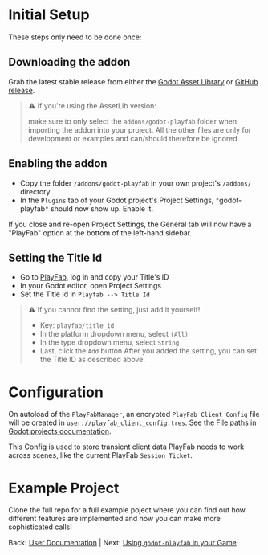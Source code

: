 # Initial Setup
These steps only need to be done once:

## Downloading the addon
Grab the latest stable release from either the [Godot Asset Library](https://godotengine.org/asset-library/asset/1321) or [GitHub release](https://github.com/Structed/godot-playfab/releases).

> ⚠️ If you're using the AssetLib version:
>
> make sure to only select the `addons/godot-playfab` folder when importing the addon into your project.
> All the other files are only for development or examples and can/should therefore be ignored.

## Enabling the addon
* Copy the folder `/addons/godot-playfab` in your own project's `/addons/` directory
* In the `Plugins` tab of your Godot project's Project Settings, `"`godot-playfab`"` should now show up. Enable it.

If you close and re-open Project Settings, the General tab will now have a "PlayFab" option at the bottom of the left-hand sidebar.

## Setting the Title Id
* Go to [PlayFab](https://playfab.com), log in and copy your Title's ID
* In your Godot editor, open Project Settings
* Set the Title Id in `Playfab --> Title Id`

> ⚠️ If you cannot find the setting, just add it yourself!
> * Key: `playfab/title_id`
> * In the platform dropdown menu, select `(All)`
> * In the type dropdown menu, select `String`
> * Last, click the `Add` button
> After you added the setting, you can set the Title ID as described above.

# Configuration
On autoload of the `PlayFabManager`, an encrypted `PlayFab Client Config` file will be created in `user://playfab_client_config.tres`.
See the [File paths in Godot projects documentation](https://docs.godotengine.org/en/stable/tutorials/io/data_paths.html).

This Config is used to store transient client data PlayFab needs to work across scenes, like the current PlayFab `Session Ticket`.

# Example Project
Clone the full repo for a full example poject where you can find out how different features are implemented and how you can make more sophisticated calls!

Back: [User Documentation](README.md) | Next: [Using `godot-playfab` in your Game](usage.md)
